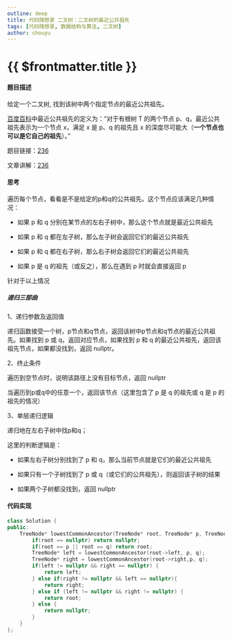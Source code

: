 ```yaml
---
outline: deep
title: 代码随想录 二叉树：二叉树的最近公共祖先
tags: [代码随想录, 数据结构与算法, 二叉树]
author: shouyu
---
```


# {{ $frontmatter.title }}

#### 题目描述

给定一个二叉树, 找到该树中两个指定节点的最近公共祖先。

[百度百科](https://baike.baidu.com/item/最近公共祖先/8918834?fr=aladdin)中最近公共祖先的定义为：“对于有根树 T 的两个节点 p、q，最近公共祖先表示为一个节点 x，满足 x 是 p、q 的祖先且 x 的深度尽可能大（**一个节点也可以是它自己的祖先**）。”

题目链接：[236](https://leetcode.cn/problems/lowest-common-ancestor-of-a-binary-tree)

文章讲解：[236](https://programmercarl.com/0236.%E4%BA%8C%E5%8F%89%E6%A0%91%E7%9A%84%E6%9C%80%E8%BF%91%E5%85%AC%E5%85%B1%E7%A5%96%E5%85%88.html)

#### 思考

遍历每个节点，看看是不是给定的p和q的公共祖先。这个节点应该满足几种情况：

- 如果 p 和 q 分别在某节点的左右子树中，那么这个节点就是最近公共祖先

- 如果 p 和 q 都在左子树，那么左子树会返回它们的最近公共祖先

- 如果 p 和 q 都在右子树，那么右子树会返回它们的最近公共祖先

- 如果 p 是 q 的祖先（或反之），那么在遇到 p 时就会直接返回 p

针对于以上情况

##### 递归三部曲

1、递归参数及返回值

递归函数接受一个树，p节点和q节点，返回该树中p节点和q节点的最近公共祖先。如果找到 p 或 q，返回对应节点，如果找到 p 和 q 的最近公共祖先，返回该祖先节点，如果都没找到，返回 nullptr。

2、终止条件

遍历到空节点时，说明该路径上没有目标节点，返回 nullptr

当遍历到p或q中的任意一个，返回该节点（这里包含了 p 是 q 的祖先或 q 是 p 的祖先的情况）

3、单层递归逻辑

递归地在左右子树中找p和q；

这里的判断逻辑是：

- 如果左右子树分别找到了 p 和 q，那么当前节点就是它们的最近公共祖先

- 如果只有一个子树找到了 p 或 q（或它们的公共祖先），则返回该子树的结果

- 如果两个子树都没找到，返回 nullptr

#### 代码实现

```C++
class Solution {
public:
    TreeNode* lowestCommonAncestor(TreeNode* root, TreeNode* p, TreeNode* q) {
        if(root == nullptr) return nullptr;
        if(root == p || root == q) return root;
        TreeNode* left = lowestCommonAncestor(root->left, p, q);
        TreeNode* right = lowestCommonAncestor(root->right,p, q);
        if(left != nullptr && right == nullptr) {
            return left;
        } else if(right != nullptr && left == nullptr){
            return right;
        } else if (left != nullptr && right != nullptr) {
            return root;
        } else {
            return nullptr;
        }
    }
};
```

